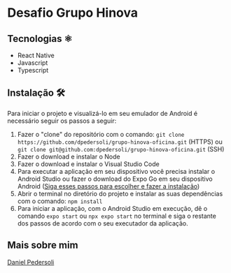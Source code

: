 # Desafio Grupo Hinova

## Tecnologias ⚛️

- React Native
- Javascript
- Typescript

## Instalação 🛠️

Para iniciar o projeto e visualizá-lo em seu emulador de Android é necessário seguir os passos a seguir:

1. Fazer o "clone" do repositório com o comando: `git clone https://github.com/dpedersoli/grupo-hinova-oficina.git` (HTTPS) ou `git clone git@github.com:dpedersoli/grupo-hinova-oficina.git` (SSH)
2. Fazer o download e instalar o Node
3. Fazer o download e instalar o Visual Studio Code
4. Para executar a aplicação em seu dispositivo você precisa instalar o Android Studio ou fazer o download do Expo Go em seu dispositivo Android ([Siga esses passos para escolher e fazer a instalação](https://react-native.rocketseat.dev/expo-managed/windows/))
5. Abrir o terminal no diretório do projeto e instalar as suas dependências com o comando: `npm install`
6. Para iniciar a aplicação, com o Android Studio em execução, dê o comando `expo start` ou `npx expo start` no terminal e siga o restante dos passos de acordo com o seu executador da aplicação.

## Mais sobre mim

[Daniel Pedersoli](https://github.com/dpedersoli)
<br/>
